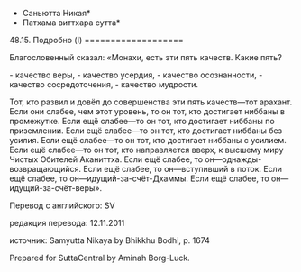 * Саньютта Никая*
* Патхама виттхара сутта*

48\.15\. Подробно \(I\)
\=\=\=\=\=\=\=\=\=\=\=\=\=\=\=\=\=\=\=

Благословенный сказал: «Монахи, есть эти пять качеств\. Какие пять?

\- качество веры,
\- качество усердия,
\- качество осознанности,
\- качество сосредоточения,
\- качество мудрости\.

Тот, кто развил и довёл до совершенства эти пять качеств—тот арахант\. Если они слабее, чем этот уровень, то он тот, кто достигает ниббаны в промежутке\. Если ещё слабее—то он тот, кто достигает ниббаны по приземлении\. Если ещё слабее—то он тот, кто достигает ниббаны без усилия\. Если ещё слабее—то он тот, кто достигает ниббаны с усилием\. Если ещё слабее—то он тот, кто направляется вверх, к высшему миру Чистых Обителей Аканиттха\. Если ещё слабее, то он—однажды\-возвращающийся\. Если ещё слабее, то он—вступивший в поток\. Если ещё слабее, то он—идущий\-за\-счёт\-Дхаммы\. Если ещё слабее, то он—идущий\-за\-счёт\-веры»\.

Перевод с английского: SV

редакция перевода: 12\.11\.2011

источник: Samyutta Nikaya by Bhikkhu Bodhi, p\. 1674

Prepared for SuttaCentral by Aminah Borg\-Luck\.